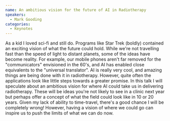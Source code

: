 ```yaml
---
name: An ambitious vision for the future of AI in Radiotherapy
speakers:
  - Mark Gooding
categories:
  - Keynotes
---
```


As a kid I loved sci-fi and still do. Programs like Star Trek (boldly) contained an exciting vision of what the future could hold. While we're not travelling fast than the speed of light to distant planets, some of the ideas have become reality. For example, our mobile phones aren't far removed for the "communicators" envisioned in the 60's, and AI has enabled close equivalents to the "universal translator". AI is really very cool, and amazing things are being done with it in radiotherapy. However, quite often the applications look like little steps towards a greater promise. In this talk I will speculate about an ambitious vision for where AI could take us in delivering radiotherapy. These will be ideas you're not likely to see in a clinic next year but perhaps offer a concept of what the field could look like in 10 or 20 years. Given my lack of ability to time-travel, there's a good chance I will be completely wrong! However, having a vision of where we could go can inspire us to push the limits of what we can do now.
